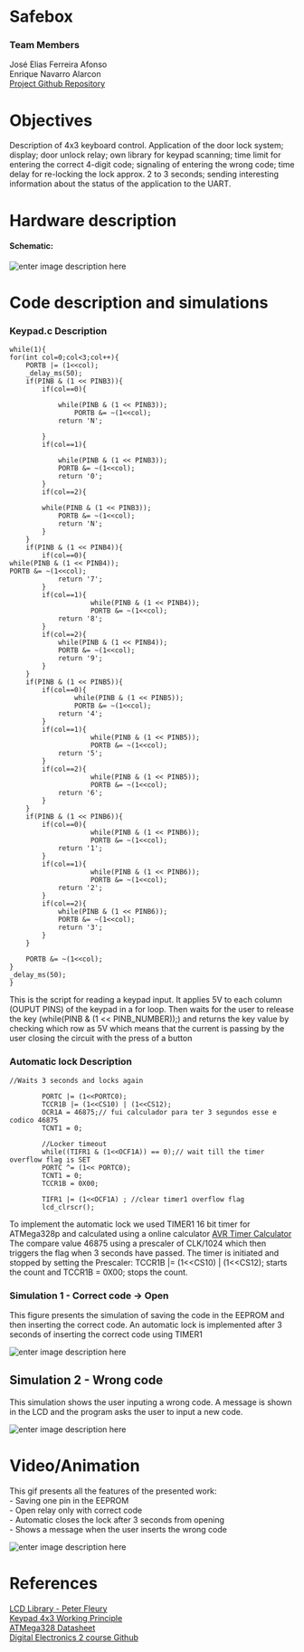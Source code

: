 # Safebox

### Team Members
José Elias Ferreira Afonso  
Enrique Navarro Alarcon  
[Project Github Repository](https://github.com/EnriqueNavarroAlarcon/Digital/tree/master/labs)  

# Objectives

Description of 4x3 keyboard control. Application of the door lock system; display; door unlock relay; own library for keypad scanning; time limit for entering the correct 4-digit code; signaling of entering the wrong code; time delay for re-locking the lock approx. 2 to 3 seconds; sending interesting information about the status of the application to the UART.



# Hardware description


#### Schematic: 
![enter image description here](https://raw.githubusercontent.com/zecarx7/Final_Project_Josefonso/main/CircuitoSafeBox.PNG?token=ARDN7TS3KG3PIXHVNKIPXRK73DK4Q)




# Code description and simulations

### Keypad.c Description

    while(1){
	for(int col=0;col<3;col++){
		PORTB |= (1<<col);
		_delay_ms(50);
		if(PINB & (1 << PINB3)){ 
			if(col==0){
			
	            while(PINB & (1 << PINB3));
					PORTB &= ~(1<<col);
				return 'N'; 
				
			}
			if(col==1){
				
	            while(PINB & (1 << PINB3));
				PORTB &= ~(1<<col);
				return '0';
			}
			if(col==2){
		
	        while(PINB & (1 << PINB3));
				PORTB &= ~(1<<col);
				return 'N';
			}
		}
		if(PINB & (1 << PINB4)){
			if(col==0){
	while(PINB & (1 << PINB4));
	PORTB &= ~(1<<col);
				return '7';
			}
			if(col==1){
						while(PINB & (1 << PINB4));
						PORTB &= ~(1<<col);
				return '8';
			}
			if(col==2){		
				while(PINB & (1 << PINB4));
				PORTB &= ~(1<<col);
				return '9';
			}
		}
		if(PINB & (1 << PINB5)){
			if(col==0){
					while(PINB & (1 << PINB5));
					PORTB &= ~(1<<col);
				return '4';
			}
			if(col==1){
						while(PINB & (1 << PINB5));
						PORTB &= ~(1<<col);
				return '5';
			}
			if(col==2){
						while(PINB & (1 << PINB5));
						PORTB &= ~(1<<col);
				return '6';
			}
		}
		if(PINB & (1 << PINB6)){
			if(col==0){
						while(PINB & (1 << PINB6));
						PORTB &= ~(1<<col);
				return '1';
			}
			if(col==1){
						while(PINB & (1 << PINB6));
						PORTB &= ~(1<<col);
				return '2';
			}
			if(col==2){
				while(PINB & (1 << PINB6));
				PORTB &= ~(1<<col);
				return '3';
			}
		}
		
		PORTB &= ~(1<<col);
	}
	_delay_ms(50);
	}

This is the script for reading a keypad input. It applies 5V to each column (OUPUT PINS) of the keypad in a for loop. Then waits for the user to release the key (while(PINB & (1 << PINB_NUMBER));) and returns the key value by checking which row as 5V which means that the current is passing by the user closing the circuit with the press of a button

### Automatic lock Description

    //Waits 3 seconds and locks again

			PORTC |= (1<<PORTC0);
			TCCR1B |= (1<<CS10) | (1<<CS12);
			OCR1A = 46875;// fui calculador para ter 3 segundos esse e codico 46875
			TCNT1 = 0;
				
			//Locker timeout
			while((TIFR1 & (1<<OCF1A)) == 0);// wait till the timer overflow flag is SET
			PORTC ^= (1<< PORTC0);
			TCNT1 = 0;
			TCCR1B = 0X00;

			TIFR1 |= (1<<OCF1A) ; //clear timer1 overflow flag
			lcd_clrscr();

To implement the automatic lock we used TIMER1 16 bit timer for ATMega328p and calculated using a online calculator [AVR Timer Calculator](https://eleccelerator.com/avr-timer-calculator/)
The compare value 46875 using a prescaler of CLK/1024 which then triggers the flag when 3 seconds have passed. The timer is initiated and stopped by setting the 	Prescaler: 	TCCR1B |= (1<<CS10) | (1<<CS12); starts the count and TCCR1B = 0X00; stops the count.


### Simulation 1 - Correct code -> Open
This figure presents the simulation of saving the code in the EEPROM and then inserting the correct code. An automatic lock is implemented after 3 seconds of inserting the correct code using TIMER1
 
![enter image description here](https://raw.githubusercontent.com/zecarx7/Final_Project_Josefonso/main/Simu1.gif)

## Simulation 2 - Wrong code
This simulation shows the user inputing a wrong code. A message is shown in the LCD and the program asks the user to input a new code.

![enter image description here](https://raw.githubusercontent.com/zecarx7/Final_Project_Josefonso/main/Simu2.gif)  


# Video/Animation
This gif presents all the features of the presented work:  
	- Saving one pin in the EEPROM  
	- Open relay only with correct code  
	- Automatic closes the lock after 3 seconds from opening  
	- Shows a message when the user inserts the wrong code  

![enter image description here](https://raw.githubusercontent.com/zecarx7/Final_Project_Josefonso/main/Wrong-Correct.gif)
# References
[LCD Library - Peter Fleury](http://www.peterfleury.epizy.com/avr-lcd44780.html)  
[Keypad 4x3 Working Principle](https://lastminuteengineers.com/arduino-keypad-tutorial/)  
[ATMega328 Datasheet](https://ww1.microchip.com/downloads/en/DeviceDoc/Atmel-7810-Automotive-Microcontrollers-ATmega328P_Datasheet.pdf)  
[Digital Electronics 2 course Github](https://github.com/tomas-fryza/Digital-electronics-2)  
